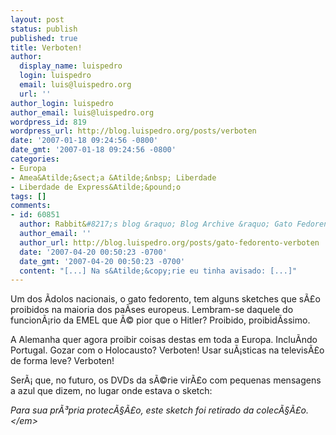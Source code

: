 ```yaml
---
layout: post
status: publish
published: true
title: Verboten!
author:
  display_name: luispedro
  login: luispedro
  email: luis@luispedro.org
  url: ''
author_login: luispedro
author_email: luis@luispedro.org
wordpress_id: 819
wordpress_url: http://blog.luispedro.org/posts/verboten
date: '2007-01-18 09:24:56 -0800'
date_gmt: '2007-01-18 09:24:56 -0800'
categories:
- Europa
- Amea&Atilde;&sect;a &Atilde;&nbsp; Liberdade
- Liberdade de Express&Atilde;&pound;o
tags: []
comments:
- id: 60851
  author: Rabbit&#8217;s blog &raquo; Blog Archive &raquo; Gato Fedorento? Verboten!
  author_email: ''
  author_url: http://blog.luispedro.org/posts/gato-fedorento-verboten
  date: '2007-04-20 00:50:23 -0700'
  date_gmt: '2007-04-20 00:50:23 -0700'
  content: "[...] Na s&Atilde;&copy;rie eu tinha avisado: [...]"
---
```

<p>Um dos &Atilde;&shy;dolos nacionais, o gato fedorento, tem alguns sketches que s&Atilde;&pound;o proibidos na maioria dos pa&Atilde;&shy;ses europeus. Lembram-se daquele do funcion&Atilde;&iexcl;rio da EMEL que &Atilde;&copy; pior que o Hitler? Proibido, proibid&Atilde;&shy;ssimo.
<p>A Alemanha quer agora proibir coisas destas em toda a Europa. Inclu&Atilde;&shy;ndo Portugal. Gozar com o Holocausto? Verboten! Usar su&Atilde;&iexcl;sticas na televis&Atilde;&pound;o de forma leve? Verboten!
<p>Ser&Atilde;&iexcl; que, no futuro, os DVDs da s&Atilde;&copy;rie vir&Atilde;&pound;o com pequenas mensagens a azul que dizem, no lugar onde estava o sketch:
<p><em>Para sua pr&Atilde;&sup3;pria protec&Atilde;&sect;&Atilde;&pound;o, este sketch foi retirado da colec&Atilde;&sect;&Atilde;&pound;o.<&#47;em></p>
